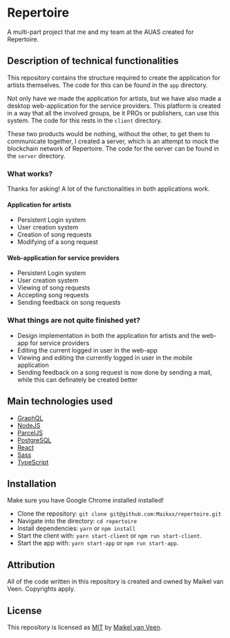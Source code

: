 # Repertoire

A multi-part project that me and my team at the AUAS created for Repertoire.

## Description of technical functionalities

This repository contains the structure required to create the application for artists themselves. The code for this can be found in the `app` directory.

Not only have we made the application for artists, but we have also made a desktop web-application for the service providers. This platform is created in a way that all the involved groups, be it PROs or publishers, can use this system.
The code for this rests in the `client` directory.

These two products would be nothing, without the other, to get them to communicate together, I created a server, which is an attempt to mock the blockchain network of Repertoire. The code for the server can be found in the `server` directory.

### What works?

Thanks for asking! A lot of the functionalities in both applications work.

#### Application for artists

* Persistent Login system
* User creation system
* Creation of song requests
* Modifying of a song request

#### Web-application for service providers

* Persistent Login system
* User creation system
* Viewing of song requests
* Accepting song requests
* Sending feedback on song requests

### What things are not quite finished yet?

* Design implementation in both the application for artists and the web-app for service providers
* Editing the current logged in user in the web-app
* Viewing and editing the currently logged in user in the mobile application
* Sending feedback on a song request is now done by sending a mail, while this can definately be created better

## Main technologies used

* [GraphQL](https://graphql.org/learn/)
* [NodeJS](https://nodejs.org/en/)
* [ParcelJS](https://parceljs.org)
* [PostgreSQL](https://www.postgresql.org)
* [React](https://reactjs.org)
* [Sass](https://sass-lang.com)
* [TypeScript](https://www.typescriptlang.org)

## Installation

Make sure you have Google Chrome installed installed!

* Clone the repository: `git clone git@github.com:Maikxx/repertoire.git`
* Navigate into the directory: `cd repertoire`
* Install dependencies: `yarn` or `npm install`
* Start the client with: `yarn start-client` or `npm run start-client`.
* Start the app with: `yarn start-app` or `npm run start-app`.

## Attribution

All of the code written in this repository is created and owned by Maikel van Veen. Copyrights apply.

## License

This repository is licensed as [MIT](LICENSE) by [Maikel van Veen](https://github.com/maikxx).